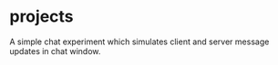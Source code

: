 # projects

A simple chat experiment which simulates client and server message updates in chat window.